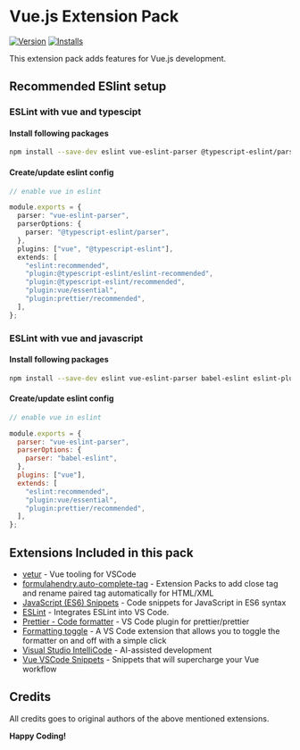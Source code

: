 # Vue.js Extension Pack

[![Version](https://vsmarketplacebadge.apphb.com/version/prodam.vuejs-extension-pack.svg)](https://marketplace.visualstudio.com/items?itemName=prodam.vuejs-extension-pack)
[![Installs](https://vsmarketplacebadge.apphb.com/installs/prodam.vuejs-extension-pack.svg)](https://marketplace.visualstudio.com/items?itemName=prodam.vuejs-extension-pack)


This extension pack adds features for Vue.js development.

## Recommended ESlint setup

### ESLint with vue and typescipt

#### Install following packages

```bash
npm install --save-dev eslint vue-eslint-parser @typescript-eslint/parser @typescript-eslint/eslint-plugin eslint-plugin-vue eslint-plugin-prettier eslint-config-prettier
```

#### Create/update eslint config

```ts
// enable vue in eslint

module.exports = {
  parser: "vue-eslint-parser",
  parserOptions: {
    parser: "@typescript-eslint/parser",
  },
  plugins: ["vue", "@typescript-eslint"],
  extends: [
    "eslint:recommended",
    "plugin:@typescript-eslint/eslint-recommended",
    "plugin:@typescript-eslint/recommended",
    "plugin:vue/essential",
    "plugin:prettier/recommended",
  ],
};
```

### ESLint with vue and javascript

#### Install following packages

```bash
npm install --save-dev eslint vue-eslint-parser babel-eslint eslint-plugin-vue eslint-plugin-prettier eslint-config-prettier
```

#### Create/update eslint config

```js
// enable vue in eslint

module.exports = {
  parser: "vue-eslint-parser",
  parserOptions: {
    parser: "babel-eslint",
  },
  plugins: ["vue"],
  extends: [
    "eslint:recommended",
    "plugin:vue/essential",
    "plugin:prettier/recommended",
  ],
};
```

## Extensions Included in this pack

- [vetur](https://marketplace.visualstudio.com/items?itemName=octref.vetur) -
  Vue tooling for VSCode
- [formulahendry.auto-complete-tag](https://marketplace.visualstudio.com/items?itemName=formulahendry.auto-complete-tag) -
  Extension Packs to add close tag and rename paired tag automatically for HTML/XML
- [JavaScript (ES6) Snippets](https://marketplace.visualstudio.com/items?itemName=xabikos.JavaScriptSnippets) -
  Code snippets for JavaScript in ES6 syntax
- [ESLint](https://marketplace.visualstudio.com/items?itemName=dbaeumer.vscode-eslint) -
  Integrates ESLint into VS Code.
- [Prettier - Code formatter](https://marketplace.visualstudio.com/items?itemName=esbenp.prettier-vscode) -
  VS Code plugin for prettier/prettier
- [Formatting toggle](https://marketplace.visualstudio.com/items?itemName=tombonnike.vscode-status-bar-format-toggle) - A VS Code extension that allows you to toggle the formatter on and off with a simple click
- [Visual Studio IntelliCode](https://marketplace.visualstudio.com/items?itemName=VisualStudioExptTeam.vscodeintellicode) - AI-assisted development
- [Vue VSCode Snippets](https://marketplace.visualstudio.com/items?itemName=sdras.vue-vscode-snippets) - Snippets that will supercharge your Vue workflow

## Credits

All credits goes to original authors of the above mentioned extensions.

**Happy Coding!**
